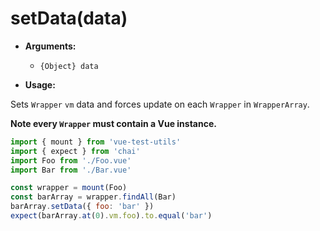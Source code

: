 # setData(data)

- **Arguments:**
  - `{Object} data`

- **Usage:**

Sets `Wrapper` `vm` data and forces update on each `Wrapper` in `WrapperArray`.

**Note every `Wrapper` must contain a Vue instance.**

```js
import { mount } from 'vue-test-utils'
import { expect } from 'chai'
import Foo from './Foo.vue'
import Bar from './Bar.vue'

const wrapper = mount(Foo)
const barArray = wrapper.findAll(Bar)
barArray.setData({ foo: 'bar' })
expect(barArray.at(0).vm.foo).to.equal('bar')
```